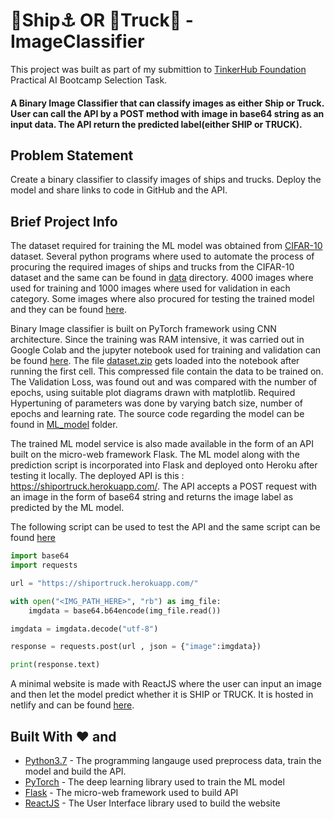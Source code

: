 # 🚢Ship⚓ OR 🚚Truck🚒 -ImageClassifier

This project was built as part of my submittion to [TinkerHub Foundation](https://tinkerhub.org/) Practical AI Bootcamp Selection Task.


#### A Binary Image Classifier that can classify images as either Ship or Truck. User can call the API by a POST method with image in base64 string as an input data. The API return the predicted label(either SHIP or TRUCK).


## Problem Statement

Create a binary classifier to classify images of ships and trucks. Deploy the model and share links to code in GitHub and the API. 


## Brief Project Info

The dataset required for training the ML model was obtained from [CIFAR-10](https://www.cs.toronto.edu/~kriz/cifar.html) dataset. Several python programs where used to automate the process of procuring the required images of ships and trucks from the CIFAR-10 dataset and the same can be found in [data](https://github.com/Harikrishnan6336/ShipORTruck-ImageClassifier/tree/main/data) directory. 4000 images where used for training and 1000 images where used for validation in each category. Some images where also procured for testing the trained model and they can be found [here](https://github.com/Harikrishnan6336/ShipORTruck-ImageClassifier/tree/main/data/test).

Binary Image classifier is built on PyTorch framework using CNN architecture. Since the training was RAM intensive, it was carried out in Google Colab and the jupyter notebook used for training and validation can be found [here](https://colab.research.google.com/drive/1qCNDIIqYz8S9UE5bHoh9HoHmZoHLcRp8?usp=sharing). The file [dataset.zip](https://github.com/Harikrishnan6336/ShipORTruck-ImageClassifier/blob/main/ML_model/dataset.zip) gets loaded into the notebook after running the first cell. This compressed file contain the data to be trained on. The Validation Loss, was found out and was compared with the number of epochs, using suitable plot diagrams drawn with matplotlib. Required Hypertuning of parameters was done by varying batch size, number of epochs and learning rate. The source code regarding the model can be found in [ML_model](https://github.com/Harikrishnan6336/ShipORTruck-ImageClassifier/tree/main/ML_model) folder.

The trained ML model service is also made available in the form of an API built on the micro-web framework Flask. The ML model along with the prediction script is incorporated into Flask and deployed onto Heroku after testing it locally. The deployed API is this : https://shiportruck.herokuapp.com/. The API accepts a POST request with an image in the form of base64 string and returns the image label as predicted by the ML model.

The following script can be used to test the API and the same script can be found [here](https://colab.research.google.com/drive/1Nt0Iwav7Nkn5OWvD-KVrbpEuZCwRcDPa?usp=sharing)

```python
import base64
import requests

url = "https://shiportruck.herokuapp.com/"

with open("<IMG_PATH_HERE>", "rb") as img_file:
    imgdata = base64.b64encode(img_file.read())

imgdata = imgdata.decode("utf-8")

response = requests.post(url , json = {"image":imgdata})

print(response.text)
```

A minimal website is made with ReactJS where the user can input an image and then let the model predict whether it is SHIP or TRUCK. It is hosted in netlify and can be found [here](https://shiportruck.netlify.app/).

## Built With ❤️ and

* [Python3.7](https://docs.python.org/3.7/) - The programming langauge used preprocess data, train the model and build the API.
* [PyTorch](https://pytorch.org/) - The deep learning library used to train the ML model
* [Flask](https://flask.palletsprojects.com/en/2.0.x/) - The micro-web framework used to build API
* [ReactJS](https://reactjs.org/) - The User Interface library used to build the website

